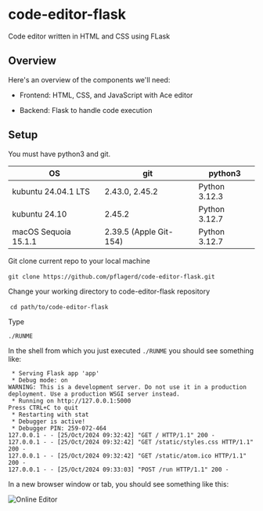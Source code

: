 # code-editor-flask
Code editor written in HTML and CSS using FLask

## Overview
Here's an overview of the components we'll need:

- Frontend: HTML, CSS, and JavaScript with Ace editor

- Backend: Flask to handle code execution

  

## Setup
You must have python3 and git.

| OS | git | python3 |
| -------- | -------- | -------- |
| kubuntu 24.04.1 LTS   | 2.43.0, 2.45.2   | Python 3.12.3   |
| kubuntu 24.10   | 2.45.2   | Python 3.12.7   |
| macOS Sequoia 15.1.1   | 2.39.5 (Apple Git-154)   | Python 3.12.7   |

Git clone current repo to your local machine

​	`git clone https://github.com/pflagerd/code-editor-flask.git`

Change your working directory to code-editor-flask repository

​	`cd path/to/code-editor-flask`

Type

```commandline
./RUNME
```

In the shell from which you just executed `./RUNME` you should see something like:
```
 * Serving Flask app 'app'
 * Debug mode: on
WARNING: This is a development server. Do not use it in a production deployment. Use a production WSGI server instead.
 * Running on http://127.0.0.1:5000
Press CTRL+C to quit
 * Restarting with stat
 * Debugger is active!
 * Debugger PIN: 259-072-464
127.0.0.1 - - [25/Oct/2024 09:32:42] "GET / HTTP/1.1" 200 -
127.0.0.1 - - [25/Oct/2024 09:32:42] "GET /static/styles.css HTTP/1.1" 200 -
127.0.0.1 - - [25/Oct/2024 09:32:42] "GET /static/atom.ico HTTP/1.1" 200 -
127.0.0.1 - - [25/Oct/2024 09:33:03] "POST /run HTTP/1.1" 200 -
```

In a new browser window or tab, you should see something like this:

![Online Editor](https://github.com/user-attachments/assets/b2646db1-d179-4a7a-9c33-c5920558a2a0)
